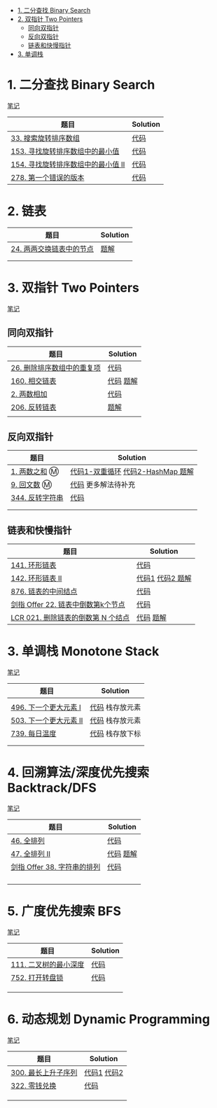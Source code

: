 * [1\. 二分查找 Binary Search](#1-%E4%BA%8C%E5%88%86%E6%9F%A5%E6%89%BE-binary-search)
* [2\. 双指针 Two Pointers](#2-%E5%8F%8C%E6%8C%87%E9%92%88-two-pointers)
  * [同向双指针](#%E5%90%8C%E5%90%91%E5%8F%8C%E6%8C%87%E9%92%88)
  * [反向双指针](#%E5%8F%8D%E5%90%91%E5%8F%8C%E6%8C%87%E9%92%88)
  * [链表和快慢指针](#%E9%93%BE%E8%A1%A8%E5%92%8C%E5%BF%AB%E6%85%A2%E6%8C%87%E9%92%88)
* [3\. 单调栈](#3-%E5%8D%95%E8%B0%83%E6%A0%88)



# 1. 二分查找 Binary Search

[笔记](https://github.com/lvhlvh/algorithm-notes/blob/master/02.%E5%BF%AB%E6%8E%92-%E5%BD%92%E5%B9%B6-%E4%BA%8C%E5%88%86.md)

| 题目                                                         | Solution                                                     |
| ------------------------------------------------------------ | ------------------------------------------------------------ |
| [33. 搜索旋转排序数组](https://leetcode-cn.com/problems/search-in-rotated-sorted-array/) | [代码](src/main/java/Q033搜索旋转排序数组/Solution.java)    |
| [153. 寻找旋转排序数组中的最小值](https://leetcode-cn.com/problems/find-minimum-in-rotated-sorted-array/) | [代码](./src/main/java/Q153寻找旋转排序数组中的最小值/Solution.java) |
| [154. 寻找旋转排序数组中的最小值 II](https://leetcode-cn.com/problems/find-minimum-in-rotated-sorted-array-ii/) | [代码](./src/main/java/Q153寻找旋转排序数组中的最小值2/Solution.java) |
| [278. 第一个错误的版本](https://leetcode-cn.com/problems/first-bad-version/) | [代码](./src/main/java/Q278第一个错误的版本/Solution.java)   |

# 2. 链表

| 题目                                                         | Solution                                       |
| ------------------------------------------------------------ | ---------------------------------------------- |
| [24. 两两交换链表中的节点](https://leetcode.cn/problems/swap-nodes-in-pairs/) | [题解](src/main/java/Q024两两交换链表中的节点) |
|                                                              |                                                |
|                                                              |                                                |

# 3. 双指针 Two Pointers

[笔记](https://github.com/lvhlvh/algorithm-notes/blob/master/05.%E5%8F%8C%E6%8C%87%E9%92%88.md)

## 同向双指针

| 题目                                                         | Solution                                                     |
| ------------------------------------------------------------ | ------------------------------------------------------------ |
| [26. 删除排序数组中的重复项](https://leetcode-cn.com/problems/remove-duplicates-from-sorted-array/) | [代码](src/main/java/Q026删除排序数组中的重复项/Solution.java) |
| [160. 相交链表](https://leetcode.cn/problems/intersection-of-two-linked-lists/) | [代码](src/main/java/Q160相交链表/Solution.java) [题解](src/main/java/Q160相交链表/note.md) |
| [2. 两数相加](https://leetcode.cn/problems/add-two-numbers/) | [代码](src/main/java/Q002两数相加)                           |
| [206. 反转链表](https://leetcode.cn/problems/reverse-linked-list/) | [题解](src/main/java/Q206反转链表)                           |
|                                                              |                                                              |

## 反向双指针

| 题目                                                         | Solution                                                     |
| ------------------------------------------------------------ | ------------------------------------------------------------ |
| [1. 两数之和](https://leetcode-cn.com/problems/two-sum/) :m: | [代码1-双重循环](./src/main/java/Q001两数之和/Solution.java)  [代码2-HashMap ](./src/main/java/Q001两数之和/Solution2.java) [题解](./src/main/java/Q001两数之和/note.md) |
| [9. 回文数](https://leetcode-cn.com/problems/palindrome-number/) :m: | [代码](src/main/java/Q009回文数/Solution.java) 更多解法待补充 |
| [344. 反转字符串](https://leetcode-cn.com/problems/reverse-string/) | [代码](./src/main/java/Q344反转字符串/Solution.java)         |
|                                                              |                                                              |
|                                                              |                                                              |

## 链表和快慢指针

| 题目                                                         | Solution                                                     |
| ------------------------------------------------------------ | ------------------------------------------------------------ |
| [141. 环形链表](https://leetcode-cn.com/problems/linked-list-cycle/) | [代码](src/main/java/Q141环形链表/Solution.java)             |
| [142. 环形链表 II](https://leetcode-cn.com/problems/linked-list-cycle-ii/) | [代码1](./src/main/java/Q142环形链表2/Solution.java)  [代码2 ](./src/main/java/Q142环形链表2/Solution2.java) [题解](./src/main/java/Q142环形链表2/note.md) |
| [876. 链表的中间结点](https://leetcode-cn.com/problems/middle-of-the-linked-list/) | [代码](src/main/java/Q876链表的中间节点/Solution.java)       |
| [剑指 Offer 22. 链表中倒数第k个节点](https://leetcode-cn.com/problems/lian-biao-zhong-dao-shu-di-kge-jie-dian-lcof/) | [代码](src/main/java/jianzhioffer/Q22链表中倒数第k个节点/Solution.java) |
| [LCR 021. 删除链表的倒数第 N 个结点](https://leetcode.cn/problems/SLwz0R/) | [代码](src/main/java/jianzhioffer/LCR021删除链表倒数第N个节点/Solution.java) [题解](src/main/java/jianzhioffer/LCR021删除链表倒数第N个节点/note.md) |



# 3. 单调栈 Monotone Stack

[笔记](https://github.com/lvhlvh/algorithm-notes/blob/master/07.%E5%8D%95%E8%B0%83%E6%A0%88%E5%8D%95%E8%B0%83%E9%98%9F%E5%88%97%E6%BB%91%E5%8A%A8%E7%AA%97%E5%8F%A3.md)

| 题目                                                         | Solution                                                     |
| ------------------------------------------------------------ | ------------------------------------------------------------ |
|                                                              |                                                              |
| [496. 下一个更大元素 I](https://leetcode-cn.com/problems/next-greater-element-i/) | [代码](src/main/java/Q496下一个更大元素I/Solution.java)  栈存放元素 |
| [503. 下一个更大元素 II](https://leetcode-cn.com/problems/next-greater-element-ii/) | [代码](src/main/java/Q503下一个更大元素II/Solution.java)  栈存放元素 |
| [739. 每日温度](https://leetcode-cn.com/problems/daily-temperatures/) | [代码](src/main/java/Q739每日温度/Solution.java)  栈存放下标 |
|                                                              |                                                              |
|                                                              |                                                              |



# 4. 回溯算法/深度优先搜索 Backtrack/DFS 

[笔记](https://github.com/lvhlvh/algorithm-notes/blob/master/08.%E5%9B%9E%E6%BA%AF%E7%AE%97%E6%B3%95DFS.md) 

| 题目                                                         | Solution                                                     |
| ------------------------------------------------------------ | ------------------------------------------------------------ |
| [46. 全排列](https://leetcode-cn.com/problems/permutations/) | [代码](src/main/java/Q046全排列/Solution.java)               |
| [47. 全排列 II](https://leetcode-cn.com/problems/permutations-ii/) | [代码](src/main/java/Q047全排列II/Solution.java) [题解](./src/main/java/Q047全排列II/note.md) |
| [剑指 Offer 38. 字符串的排列](https://leetcode-cn.com/problems/zi-fu-chuan-de-pai-lie-lcof/) | [代码](src/main/java/jianzhioffer/Q38字符串的排列/Solution.java) |
|                                                              |                                                              |
|                                                              |                                                              |
|                                                              |                                                              |
|                                                              |                                                              |

# 5. 广度优先搜索 BFS

[笔记](https://github.com/lvhlvh/algorithm-notes/blob/master/09.BFS.md)

| 题目                                                         | Solution                                                 |
| ------------------------------------------------------------ | -------------------------------------------------------- |
| [111. 二叉树的最小深度](https://leetcode-cn.com/problems/minimum-depth-of-binary-tree/) | [代码](src/main/java/Q111二叉树的最小深度/Solution.java) |
| [752. 打开转盘锁](https://leetcode-cn.com/problems/open-the-lock/) | [代码](src/main/java/Q752打开转盘锁/Solution.java)       |
|                                                              |                                                          |
|                                                              |                                                          |
|                                                              |                                                          |

# 6. 动态规划 Dynamic Programming

[笔记]()

| 题目                                                         | Solution                                                 |
| ------------------------------------------------------------ | -------------------------------------------------------- |
| [300. 最长上升子序列](https://leetcode-cn.com/problems/longest-increasing-subsequence/) | [代码1](src/main/java/Q300最长上升子序列/Solution.java) [代码2](src/main/java/Q300最长上升子序列/Solution2.java)|
| [322. 零钱兑换](https://leetcode-cn.com/problems/coin-change) | [代码](src/main/java/Q322零钱兑换/Solution.java)       |
|                                                              |                                                          |
|                                                              |                                                          |
|                                                              |                                                          |